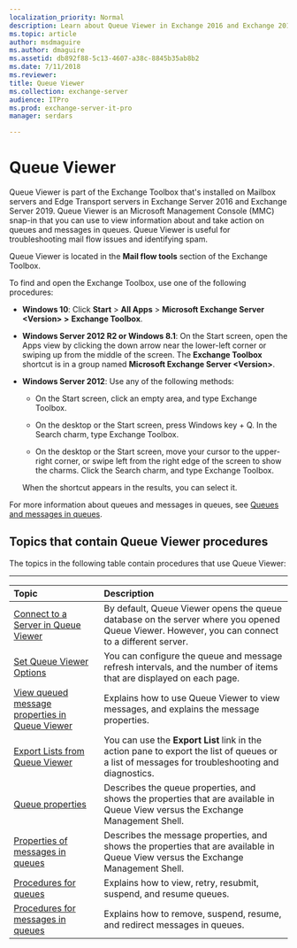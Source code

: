 ```yaml
---
localization_priority: Normal
description: Learn about Queue Viewer in Exchange 2016 and Exchange 2019.
ms.topic: article
author: msdmaguire
ms.author: dmaguire
ms.assetid: db892f88-5c13-4607-a38c-8845b35ab8b2
ms.date: 7/11/2018
ms.reviewer: 
title: Queue Viewer
ms.collection: exchange-server
audience: ITPro
ms.prod: exchange-server-it-pro
manager: serdars

---
```


# Queue Viewer

Queue Viewer is part of the Exchange Toolbox that's installed on Mailbox servers and Edge Transport servers in Exchange Server 2016 and Exchange Server 2019. Queue Viewer is an Microsoft Management Console (MMC) snap-in that you can use to view information about and take action on queues and messages in queues. Queue Viewer is useful for troubleshooting mail flow issues and identifying spam.

Queue Viewer is located in the **Mail flow tools** section of the Exchange Toolbox.

To find and open the Exchange Toolbox, use one of the following procedures:

- **Windows 10**: Click **Start** \> **All Apps** \> **Microsoft Exchange Server \<Version\> \>** **Exchange Toolbox**.

- **Windows Server 2012 R2 or Windows 8.1**: On the Start screen, open the Apps view by clicking the down arrow near the lower-left corner or swiping up from the middle of the screen. The **Exchange Toolbox** shortcut is in a group named **Microsoft Exchange Server \<Version\>**.

- **Windows Server 2012**: Use any of the following methods:

    - On the Start screen, click an empty area, and type Exchange Toolbox.

    - On the desktop or the Start screen, press Windows key + Q. In the Search charm, type Exchange Toolbox.

    - On the desktop or the Start screen, move your cursor to the upper-right corner, or swipe left from the right edge of the screen to show the charms. Click the Search charm, and type Exchange Toolbox.

    When the shortcut appears in the results, you can select it.

For more information about queues and messages in queues, see [Queues and messages in queues](queues.md).

## Topics that contain Queue Viewer procedures

The topics in the following table contain procedures that use Queue Viewer:

****

|**Topic**|**Description**|
|:-----|:-----|
|[Connect to a Server in Queue Viewer](http://technet.microsoft.com/library/6c1ad574-9ab5-4dcc-9398-ec10eca4fd11.aspx)|By default, Queue Viewer opens the queue database on the server where you opened Queue Viewer. However, you can connect to a different server.|
|[Set Queue Viewer Options](http://technet.microsoft.com/library/03a9134c-0714-4c13-b286-92bccc7ec05e.aspx)|You can configure the queue and message refresh intervals, and the number of items that are displayed on each page.|
|[View queued message properties in Queue Viewer](queued-message-properties.md)|Explains how to use Queue Viewer to view messages, and explains the message properties.|
|[Export Lists from Queue Viewer](http://technet.microsoft.com/library/dcb829cd-0ffd-4ea9-ac3e-eaac5a8d1194.aspx)|You can use the **Export List** link in the action pane to export the list of queues or a list of messages for troubleshooting and diagnostics.|
|[Queue properties](queue-properties.md)|Describes the queue properties, and shows the properties that are available in Queue View versus the Exchange Management Shell.|
|[Properties of messages in queues](message-properties.md)|Describes the message properties, and shows the properties that are available in Queue View versus the Exchange Management Shell.|
|[Procedures for queues](queue-procedures.md)|Explains how to view, retry, resubmit, suspend, and resume queues.|
|[Procedures for messages in queues](message-procedures.md)|Explains how to remove, suspend, resume, and redirect messages in queues.|
